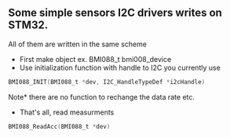 ## Some simple sensors I2C drivers writes on STM32. 
All of them are written in the same scheme 
- First make object ex. BMI088_t bmi008_device  
- Use initialization function with handle to I2C you currently use  
``` c
BMI088_INIT(BMI088_t *dev, I2C_HandleTypeDef *i2cHandle)
```
Note* there are no function to rechange the data rate etc. 

- That's all, read measurments 
``` c
BMI088_ReadAcc(BMI088_t *dev)
```
